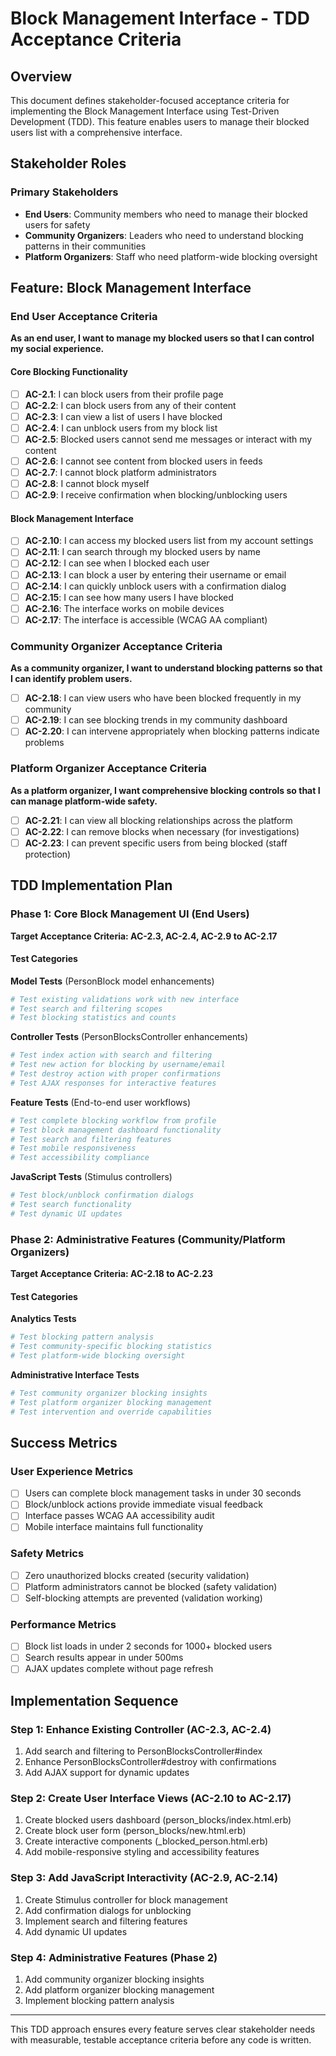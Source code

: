 # Block Management Interface - TDD Acceptance Criteria

## Overview

This document defines stakeholder-focused acceptance criteria for implementing the Block Management Interface using Test-Driven Development (TDD). This feature enables users to manage their blocked users list with a comprehensive interface.

## Stakeholder Roles

### Primary Stakeholders
- **End Users**: Community members who need to manage their blocked users for safety
- **Community Organizers**: Leaders who need to understand blocking patterns in their communities  
- **Platform Organizers**: Staff who need platform-wide blocking oversight

## Feature: Block Management Interface

### End User Acceptance Criteria
**As an end user, I want to manage my blocked users so that I can control my social experience.**

#### Core Blocking Functionality
- [ ] **AC-2.1**: I can block users from their profile page
- [ ] **AC-2.2**: I can block users from any of their content  
- [ ] **AC-2.3**: I can view a list of users I have blocked
- [ ] **AC-2.4**: I can unblock users from my block list
- [ ] **AC-2.5**: Blocked users cannot send me messages or interact with my content
- [ ] **AC-2.6**: I cannot see content from blocked users in feeds
- [ ] **AC-2.7**: I cannot block platform administrators
- [ ] **AC-2.8**: I cannot block myself
- [ ] **AC-2.9**: I receive confirmation when blocking/unblocking users

#### Block Management Interface
- [ ] **AC-2.10**: I can access my blocked users list from my account settings
- [ ] **AC-2.11**: I can search through my blocked users by name
- [ ] **AC-2.12**: I can see when I blocked each user
- [ ] **AC-2.13**: I can block a user by entering their username or email
- [ ] **AC-2.14**: I can quickly unblock users with a confirmation dialog
- [ ] **AC-2.15**: I can see how many users I have blocked
- [ ] **AC-2.16**: The interface works on mobile devices
- [ ] **AC-2.17**: The interface is accessible (WCAG AA compliant)

### Community Organizer Acceptance Criteria
**As a community organizer, I want to understand blocking patterns so that I can identify problem users.**

- [ ] **AC-2.18**: I can view users who have been blocked frequently in my community
- [ ] **AC-2.19**: I can see blocking trends in my community dashboard
- [ ] **AC-2.20**: I can intervene appropriately when blocking patterns indicate problems

### Platform Organizer Acceptance Criteria  
**As a platform organizer, I want comprehensive blocking controls so that I can manage platform-wide safety.**

- [ ] **AC-2.21**: I can view all blocking relationships across the platform
- [ ] **AC-2.22**: I can remove blocks when necessary (for investigations)
- [ ] **AC-2.23**: I can prevent specific users from being blocked (staff protection)

## TDD Implementation Plan

### Phase 1: Core Block Management UI (End Users)
**Target Acceptance Criteria: AC-2.3, AC-2.4, AC-2.9 to AC-2.17**

#### Test Categories

**Model Tests** (PersonBlock model enhancements)
```ruby
# Test existing validations work with new interface
# Test search and filtering scopes
# Test blocking statistics and counts
```

**Controller Tests** (PersonBlocksController enhancements)
```ruby  
# Test index action with search and filtering
# Test new action for blocking by username/email
# Test destroy action with proper confirmations
# Test AJAX responses for interactive features
```

**Feature Tests** (End-to-end user workflows)
```ruby
# Test complete blocking workflow from profile
# Test block management dashboard functionality
# Test search and filtering features
# Test mobile responsiveness
# Test accessibility compliance
```

**JavaScript Tests** (Stimulus controllers)
```ruby
# Test block/unblock confirmation dialogs
# Test search functionality
# Test dynamic UI updates
```

### Phase 2: Administrative Features (Community/Platform Organizers)
**Target Acceptance Criteria: AC-2.18 to AC-2.23**

#### Test Categories

**Analytics Tests**
```ruby
# Test blocking pattern analysis
# Test community-specific blocking statistics
# Test platform-wide blocking oversight
```

**Administrative Interface Tests**  
```ruby
# Test community organizer blocking insights
# Test platform organizer blocking management
# Test intervention and override capabilities
```

## Success Metrics

### User Experience Metrics
- [ ] Users can complete block management tasks in under 30 seconds
- [ ] Block/unblock actions provide immediate visual feedback
- [ ] Interface passes WCAG AA accessibility audit
- [ ] Mobile interface maintains full functionality

### Safety Metrics
- [ ] Zero unauthorized blocks created (security validation)
- [ ] Platform administrators cannot be blocked (safety validation)
- [ ] Self-blocking attempts are prevented (validation working)

### Performance Metrics
- [ ] Block list loads in under 2 seconds for 1000+ blocked users
- [ ] Search results appear in under 500ms
- [ ] AJAX updates complete without page refresh

## Implementation Sequence

### Step 1: Enhance Existing Controller (AC-2.3, AC-2.4)
1. Add search and filtering to PersonBlocksController#index
2. Enhance PersonBlocksController#destroy with confirmations
3. Add AJAX support for dynamic updates

### Step 2: Create User Interface Views (AC-2.10 to AC-2.17)
1. Create blocked users dashboard (person_blocks/index.html.erb)
2. Create block user form (person_blocks/new.html.erb)
3. Create interactive components (_blocked_person.html.erb)
4. Add mobile-responsive styling and accessibility features

### Step 3: Add JavaScript Interactivity (AC-2.9, AC-2.14)
1. Create Stimulus controller for block management
2. Add confirmation dialogs for unblocking
3. Implement search and filtering features
4. Add dynamic UI updates

### Step 4: Administrative Features (Phase 2)
1. Add community organizer blocking insights
2. Add platform organizer blocking management
3. Implement blocking pattern analysis

---

This TDD approach ensures every feature serves clear stakeholder needs with measurable, testable acceptance criteria before any code is written.
